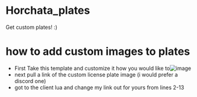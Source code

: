 # Horchata_plates
Get custom plates! :)

# how to add custom images to plates
-    First Take this template and customize it how you would like to![image](https://user-images.githubusercontent.com/83477654/128261185-f9ec0630-cedc-467e-8684-87fda4ffd04c.png)
-    next pull a link of the custom license plate image (i would prefer a discord one) 
-    got to the client lua and change my link out for yours from lines 2-13

